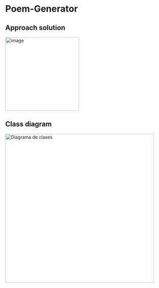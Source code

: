# Poem-Generator

## Approach solution
<img width="232" alt="image" src="https://user-images.githubusercontent.com/30225193/162892179-3757f819-9487-40ab-99c3-f4ac89b84908.png">

## Class diagram
<img width="468" alt="Diagrama de clases" src="https://user-images.githubusercontent.com/30225193/162891155-c9a44c7a-0391-40bd-bb90-7283c1e250ed.png">
